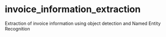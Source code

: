 # invoice_information_extraction
Extraction of invoice information using object detection and Named Entity Recognition
